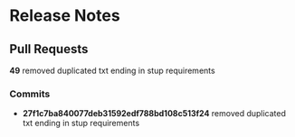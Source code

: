 # Release Notes 
## Pull Requests
**49** removed duplicated txt ending in stup requirements
### Commits
  - **27f1c7ba840077deb31592edf788bd108c513f24** removed duplicated txt ending in stup requirements
